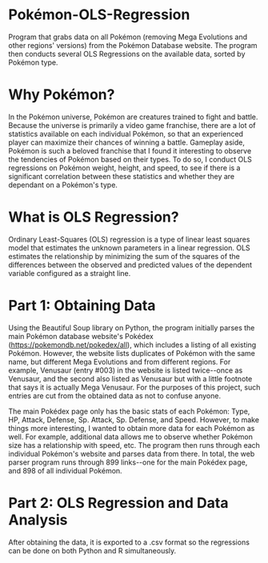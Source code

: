 # Pokémon-OLS-Regression
Program that grabs data on all Pokémon (removing Mega Evolutions and other regions' versions) from the Pokémon Database website. The program then conducts several OLS Regressions on the available data, sorted by Pokémon type.

# Why Pokémon?
In the Pokémon universe, Pokémon are creatures trained to fight and battle. Because the universe is primarily a video game franchise, there are a lot of statistics available on each individual Pokémon, so that an experienced player can maximize their chances of winning a battle. Gameplay aside, Pokémon is such a beloved franchise that I found it interesting to observe the tendencies of Pokémon based on their types. To do so, I conduct OLS regressions on Pokémon weight, height, and speed, to see if there is a significant correlation between these statistics and whether they are dependant on a Pokémon's type.

# What is OLS Regression?
Ordinary Least-Squares (OLS) regression is a type of linear least squares model that estimates the unknown parameters in a linear regression. OLS estimates the relationship by minimizing the sum of the squares of the differences between the observed and predicted values of the dependent variable configured as a straight line.

# Part 1: Obtaining Data
Using the Beautiful Soup library on Python, the program initially parses the main Pokémon database website's Pokédex (https://pokemondb.net/pokedex/all), which includes a listing of all existing Pokémon. However, the website lists duplicates of Pokémon with the same name, but different Mega Evolutions and from different regions. For example, Venusaur (entry #003) in the website is listed twice--once as Venusaur, and the second also listed as Venusaur but with a little footnote that says it is actually Mega Venusaur. For the purposes of this project, such entries are cut from the obtained data as not to confuse anyone.

The main Pokédex page only has the basic stats of each Pokémon: Type, HP, Attack, Defense, Sp. Attack, Sp. Defense, and Speed. However, to make things more interesting, I wanted to obtain more data for each Pokémon as well. For example, additional data allows me to observe whether Pokémon size has a relationship with speed, etc. The program then runs through each individual Pokémon's website and parses data from there. In total, the web parser program runs through 899 links--one for the main Pokédex page, and 898 of all individual Pokémon.

# Part 2: OLS Regression and Data Analysis
After obtaining the data, it is exported to a .csv format so the regressions can be done on both Python and R simultaneously.
